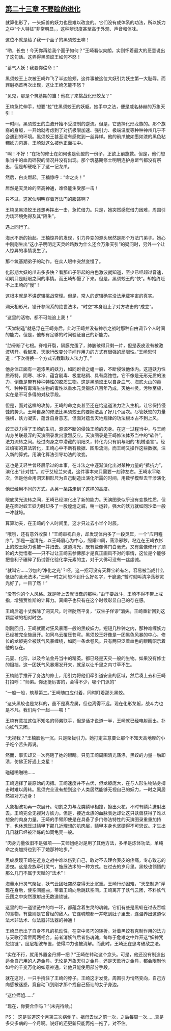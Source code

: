## [第二十三章 不要脸的进化](https://www.xxbiquge.com/11_11207/9020634.html)


  就算化形了，一头妖兽的妖力也是难以改变的。它们没有成体系的功法，所以妖力之中“个人特征”非常明显，，这种辨识度甚至高于外观、声音和体味。

  这位不就是给了我一个面子的黑须蛟王嘛！

  “哟，长虫！今天你再给我个面子如何？”王崎看似爽朗，实则怀着最大的恶意说出了这句话。这弄得黑须蛟王如何不怒！

  “蓄气人妖！我要你偿命！”

  黑须蛟王上次被王崎炸飞了半边脸颊，这件事被这位大妖引为妖生第一大耻辱。而罪魁祸首再次出现，这让王崎怎能不怒？

  “见鬼，那是个筑基期的雏！他疯了来挑战化形蛟龙？”

  王楠急忙伸手，想要“拉”住黑须蛟王的妖躯。她手中之法，便是威名赫赫的万象天引！

  一时间，黑须蛟王的血液开始不受控制的逆流。但是，它选择化形龙族的。那个族裔的身躯，一开始就考虑到了对抗极限加速、强引力、极端温度等种种神州几乎不会遇到的环境。黑须蛟王甚至没有感觉到一丝异样。他的前爪被如墨如漆的黑色粘稠妖力包裹，王崎就这么被他正面拍中。

  “啊！不好！”在场的修士在如何也是仙盟的一份子，正欲上前施救。但是，他们想象当中的血肉碎裂的情况并没有出现。那个筑基期修士明明连护身罡气都没有祭出，但是却硬吃下了这一记龙爪。

  然后，白炎燃起。王楠惊呼：“命之炎！”

  居然是天灵岭的至高神通，难怪能生受那一击！

  只不过，这家伙明明穿着万法门的服饰啊？

  王楠见黑须蛟王还想再挥出一击，急忙借力。只是，她突然感觉借力困难，周围引力场环境免得及其“陌生”。

  遇上同行了。

  海水不断的抬起。王楠惊异的发现，引力异变的源头居然是那个万法门弟子。她心中刚刚生出“这小子明明走天灵岭路数为什么还会万象天引”的疑问时，另外一个让人惊异的事情发生了。

  那个筑基期弟子的动作。在众人眼中突然变慢了。

  化形期大妖的爪击多多快？看那爪子带起的白色激波就知道，至少已经超过音速，明明只是眨眼之间的事情。而王崎却慢了下来。但是，黑须蛟王的“快”。却始终赶不上王崎的“慢”！

  这根本就是不讲逻辑挑战常理。但是，常人的逻辑确实没法承载宇宙的真实。

  洞天相形尺，错开参照系的绝世法术。“时空”本身阻止了对方攻击的“成立”。

  “这里的活物，都不可能追上我！”

  “天堂制造”就悬浮在王崎身后。此时王崎并没有神京之战时那种自由调节个人时间的能力。但是，他却有足够的时间验证自己的新能力。

  “肋骨断了七根。脊椎开裂，隔膜完蛋了，肺腑破得只剩一片，但是表皮没有被激波切开。看起来，天歌行改变分子间作用力的方式有很强的局限性。”王崎思忖道：“下次得换一个方式去截取敌人法力了。”

  他身体正面有一道漆黑的妖力，如同跗骨之蛆一般，不断侵蚀他体内。这道妖力性质奇特，阴寒、冰冷、蕴含剧毒、极度粘稠、具有腐蚀性。它不像是无形无质的法力，倒像是带有种种特性的胶质生物。这是黑须蛟王以自身血气、海底火山的毒气、种种有毒海生生物的毒性以重水元灵锻炼八百年乃成，灭绝神灵。污秽至极，实在是不可多得的对敌手段。

  但是，面对这样的攻势，王崎的命之炎甚至还在给这道法力注入生机，让它保持侵蚀的势头。王崎自身的修法比黑须蛟王的要妖法高了好几个层次。尽管妖蛟的力量强横，妖力凝实，蕴含自身意志，但面对蕴含天地规律的功法根本占不到上风。

  蛟王妖力得了王崎的生机，源源不断的侵蚀王崎的肉身。在这一过程当中，与王崎肉身关联最深的天演图录发出激烈反应。天演图录是王崎修法体系当中的“软件”。法力流转之间。经过肉身之中潜藏的阴阳爻，转化为只有阴与阳的“机械语言”。经过缜密的算法转化，王崎心中不断有数据、图形流淌。而王崎又操作这些数据，注入新的算式。用演化算法引导功法的改变。

  这也是艾轻兰曾经展示过的本事，在斗法之中逐渐演化出对某种力量的“抵抗力”，演化出“针对性”。对于艾轻兰来说，这件事本来只需要一刻钟左右。王崎水平略次，但是他会用洞天相形尺为自己制造出演化所需的时间，用数学模型去干涉演化

  他已经用不同的方式。从另一条路走到了这样的高度。

  眼底灵光流转之间，王崎已经演化出了新的能力。天演图录似乎没有变换性质，但是在面对蛟王妖力时却多了一股煌煌之威，稍一运转，强大的妖力就如同沙堡一般一冲就垮。

  算算功夫，在王崎的个人时间里，这才只过去小半个时辰。

  “哦哦，还有意外收获！”王崎审视自身，却发现体内多了一段灵犀，一个“应用程序”。那是一道清光，以王崎眉心为中心，照耀四周，荡涤邪秽。粘连在王崎衣衫上的蛟王妖力也被一并扫去。这道清光，既有些像佛门白毫光，又有些像修开了顶轮的大觉悟者——只不过让王崎去参佛那才是真正画风不对的事情，这位是个能够把舍利子碾碎了扔试管化验化学元素的主，对于大佛可没有一丝虔诚。

  “就叫它……沙加的‘净化之光’？呸，这一招可没有天舞宝轮有名，容易被当成什么低级的圣光法术。”王崎一时之间想不到什么好名字，干脆道;“暂时就叫清净荡秽灵光好了，一目了然！”

  “没有你的个人风格。就是听上去就很蠢的那种。”由于要战斗，王崎不得不带上戒指，增强贾维斯的计算力。真阐子也只有在这个时候彰显自己的存在感。

  王崎后退十丈解除了洞天尺。时空陡然平复，“双生子佯谬”消失。王崎重新回到这颗星球的相对时空。

  刚刚回归，王崎就面对狂风暴雨一般的黑蛟妖力。短短几秒钟之内，那种难缠妖力已经被完全施展开。如同乌云覆压苍穹。黑须蛟王好像是一团黑色风暴的中心，修长的龙躯完全被妖气风暴缠绕，如同一条龙卷风。只有两只泛着血色的眼睛昭示着他的存在。

  元婴、化形，以及今法金丹当中的精英。都已经是天灾一般的生物。如果没有修士的阻挡，这一团妖气风暴爆发开来，就足以让千里之内寸草不生。

  王楠随手推开了身边的修士，用引力将他们牵引道安全的区域，然后凑上去和王崎打招呼：“师弟。你还挺厉害的，会得不少，哪个门派的”

  “一般一般，筑基第三。”王崎随口应付着，同时盯着那头黑蛟。

  “这头黑蛟也是龙科的，虽不是真龙属，但也离得不远。现在化形龙躯，战斗力也是不凡。我们两个一起——喂！”

  王楠有意拉这位不知名的师弟联手，但是话才说道一半，王崎就已经电射而出。扑向妖气云团。

  “无视我？”王楠脸色一沉，只是聚拢引力。她打定主意要让那个不知天高地厚的小子吃个苦头再说。

  然而，事实却又一次亮瞎了她的眼睛。只见王崎周围清光荡涤，黑蛟的力量一触即溃，仿佛正好遇上克星！

  碰碰啪啪啪……

  王崎选择了最原始的肉搏。王崎速度并不占优，但龙躯庞大，在与人形生物贴身搏击时难以周转。黑须完全没有想到这个人类居然能够无视自己的妖力，一时之间居然被对方近身！

  大象相波功再一次展开。切割之力与龙类鳞甲相撞，擦出火花，不时有鳞片迸射出去。王崎完全无视对方妖力。但是，接近龙族的血脉表达却让这只妖兽获得了难以想象的肉身力量。王崎的手臂即使是在具备了多门修法特性的天演图录重重加持下，也休想压过鳞甲下那几近理想的肌肉层，鳞甲本身也坚硬得不可思议。才生出几日就已经被淬炼的如同龟壳一般。

  “肉身力量依旧不是强项——艾师姐绝对是用了其他方法，多半是炼体功法，单纯命之炎加持也到不了她那种地步。”

  黑蛟发现王崎在近身之战中难以伤到自己，敢对不去理会表皮的疼痛，专心致志的游曳。这是龙族牵引灵气，施展法术的一种方式。在过去的岁月里。黑蛟也领悟的那么几门不属于天赋的“法术”！

  海量水行灵气聚拢，妖气云团吐突然变得无比沉重。王崎行动困难，“天堂制造”浮现在身后，使空间翘曲，带着王崎向后跳跃空间。王崎离开了妖气云团，不料妖气云团之中突然激射出无数道锁链。

  这里的每一道锁链中的每一环，都蕴含着生灵的魂魄。它们有些是黑蛟在过去吞噬的食物，有些则是它曾经的敌人。它连魂魄都一并吃到肚子里去，连温养出这道似法术非法术、似法器非法器的神通！

  王崎显示出了自身不凡的机动性，在空中灵巧的转折。对着黑蛟有克制作用的法力与天歌行雷罡两两相合，前者消妖气后者伤魂魄，每每于危难之中炸开这“妖神咒怨锁链”。层层相波布置，使得冲力也被消解。而此时，王崎还在思考破敌之法。

  “实在不行，就用外置金丹搏一把？”王崎在转动这个念头。可是，他还没有制造出适合自己用的人造金丹。无论是万象天引之金丹，还是天歌行之金丹，都会限制他如今的千变万化的如意神通，让他只能使用部分手段。

  就在这时，一只手拽住了王崎的脖子。王崎这才发觉，周围引力悄然变向，自己方向感被迷惑，竟自动飞到刚才那个找自己搭讪的女子身边。

  “这位师姐……”

  “现在，你要合作吗？”(未完待续。)

  PS：  这是贫道这个月第三次病倒了。祖母去世之前一次，之后每周一次……真是多灾多病的一个月啊。说好的还更新只能再拖一拖了，对不住。
